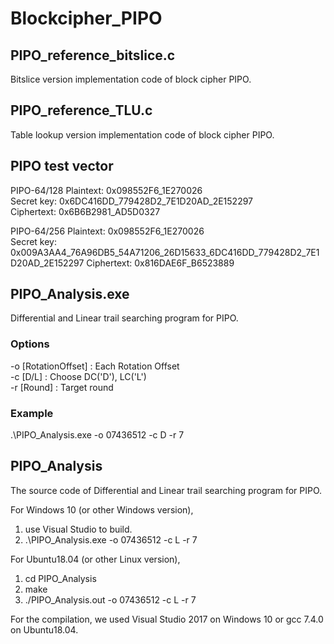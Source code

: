 # Blockcipher_PIPO
## PIPO_reference_bitslice.c
Bitslice version implementation code of block cipher PIPO.

## PIPO_reference_TLU.c
Table lookup version implementation code of block cipher PIPO.

## PIPO test vector
PIPO-64/128
Plaintext: 0x098552F6_1E270026  
Secret key: 0x6DC416DD_779428D2_7E1D20AD_2E152297  
Ciphertext: 0x6B6B2981_AD5D0327

PIPO-64/256
Plaintext: 0x098552F6_1E270026  
Secret key: 0x009A3AA4_76A96DB5_54A71206_26D15633_6DC416DD_779428D2_7E1D20AD_2E152297
Ciphertext: 0x816DAE6F_B6523889

## PIPO_Analysis.exe
Differential and Linear trail searching program for PIPO.
### Options
-o [RotationOffset]  : Each Rotation Offset  
-c [D/L]             : Choose DC('D'), LC('L')  
-r [Round]           : Target round  
### Example
.\PIPO_Analysis.exe -o 07436512 -c D -r 7

## PIPO_Analysis
The source code of Differential and Linear trail searching program for PIPO.

For Windows 10 (or other Windows version),
   1) use Visual Studio to build.
   2) .\PIPO_Analysis.exe -o 07436512 -c L -r 7

For Ubuntu18.04 (or other Linux version),
   1) cd PIPO_Analysis
   2) make
   3) ./PIPO_Analysis.out -o 07436512 -c L -r 7

For the compilation, we used Visual Studio 2017 on Windows 10 or gcc 7.4.0 on Ubuntu18.04.
